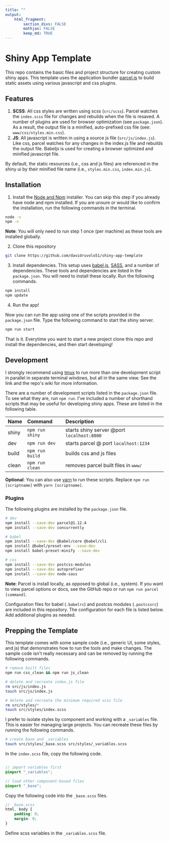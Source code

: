 ```yaml
---
title: ""
output: 
    html_fragment:
        section_divs: FALSE
        mathjax: FALSE
        keep_md: TRUE
---
```


# Shiny App Template

This repo contains the basic files and project structure for creating custom shiny apps. This template uses the application bundler [parcel.js](https://parceljs.org) to build static assets using various javascript and css plugins.

## Features

1. **SCSS**: All css styles are written using scss (`src/scss`). Parcel watches the `index.scss` file for changes and rebuilds when the file is resaved. A number of plugins are used for browser optimization (see `package.json`). As a result, the output file is a minified, auto-prefixed css file (see: `www/css/styles.min.css`).
2. **JS**: All javascript is written in using a source js file (`src/js/index.js`). Like css, parcel watches for any changes in the index.js file and rebuilds the output file. Babeljs is used for creating a browser optimized and minified javascript file.

By default, the static resources (i.e., css and js files) are referenced in the shiny ui by their minified file name (i.e., `styles.min.css`, `index.min.js`).

## Installation

1. Install the [Node and Npm](https://nodejs.org/en/download/) installer. You can skip this step if you already have node and npm installed. If you are unsure or would like to confirm the installation, run the following commands in the terminal.

```bash
node -v
npm -v
```

**Note**: You will only need to run step 1 once (per machine) as these tools are installed globally.

2. Clone this repository

```bash
git clone https://github.com/davidruvolo51/shiny-app-template
```

3. Install dependencies. This setup uses [babel.js](https://babeljs.io), [SASS](https://sass-lang.com), and a number of dependencies. These tools and dependencies are listed in the `package.json`. You will need to install these locally. Run the following commands.

```bash
npm install
npm update
```

4. Run the app!

Now you can run the app using one of the scripts provided in the `package.json` file. Type the following command to start the shiny server.

```bash
npm run start
```

That is it. Everytime you want to start a new project clone this repo and install the dependencies, and then start developing!

## Development

I strongly recommend using [tmux](https://github.com/tmux/tmux) to run more than one development script in parallel in separate terminal windows, but all in the same view. See the link and the repo's wiki for more information.

There are a number of development scripts listed in the `package.json` file. To see what they are, run `npm run`. I've included a number of shorthand scripts that may be useful for developing shiny apps. These are listed in the following table.

| Name | Command | Description
| :--- | :------ | :-----------
| shiny | `npm run shiny` | starts shiny server @port `localhost:8000`
| dev   | `npm run dev`   | starts parcel @ port `localhost:1234`
| build | `npm run build` | builds css and js files
| clean | `npm run clean` | removes parcel built files in `www/`

**Optional**: You can also use [yarn](https://classic.yarnpkg.com/en/docs/install) to run these scripts. Replace `npm run [scriptname]` with `yarn [scriptname]`.

### Plugins 

The following plugins are installed by the `package.json` file.

```bash
# dev
npm install --save-dev parcel@1.12.4
npm install --save-dev concurrently

# babel
npm install --save-dev @babel/core @babel/cli
npm install @babel/preset-env --save-dev
npm install babel-preset-minify --save-dev

# css
npm install --save-dev postcss-modules
npm install --save-dev autoprefixer
npm install --save-dev node-sass
```

**Note**: Parcel is install locally, as opposed to global (i.e., system). If you want to view parcel options or docs, see the GitHub repo or run `npm run parcel [command]`.  

Configuration files for babel (`.babelrc`) and postcss modules (`.postcssrc`) are included in this repository. The configuration for each file is listed below. Add additional plugins as needed.

## Prepping the Template

This template comes with some sample code (i.e., generic UI, some styles, and js) that demonstrates how to run the tools and make changes. The sample code isn't really necessary and can be removed by running the following commands.

```bash
# remove built files
npm run css_clean && npm run js_clean

# delete and recreate index.js file
rm src/js/index.js
touch src/js/index.js

# delete and recreate the minimum required scss file
rm src/styles/*
touch src/styles/index.scss
```

I prefer to isolate styles by component and working with a `_variables` file. This is easier for managing large projects. You can recreate these files by running the following commands.

```bash
# create base and _variables
touch src/styles/_base.scss src/styles/_variables.scss
```

In the `index.scss` file, copy the following code.

```scss

// import variables first
@import "_variables";

// load other component-based files
@import "_base";
```

Copy the following code into the `_base.scss` files.

```scss
// _base.scss
html, body {
    padding: 0;
    margin: 0;
}
```

Define scss variables in the `_variables.scss` file.

